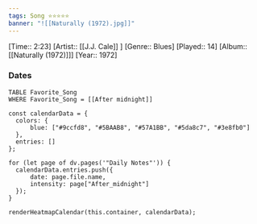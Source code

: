 ```yaml
---
tags: Song ⭐⭐⭐⭐⭐ 
banner: "![[Naturally (1972).jpg]]"
---
```

[Time:: 2:23]
[Artist:: [[J.J. Cale]] ]
[Genre:: Blues]
[Played:: 14]
[Album:: [[Naturally (1972)]]]
[Year:: 1972]
### Dates
````dataview
TABLE Favorite_Song
WHERE Favorite_Song = [[After midnight]]
````

  ```dataviewjs
const calendarData = { 
	colors: { 
		blue: ["#9ccfd8", "#5BAAB8", "#57A1BB", "#5da8c7", "#3e8fb0"] 
	}, 
	entries: [] 
}; 

for (let page of dv.pages('"Daily Notes"')) { 
	calendarData.entries.push({ 
		date: page.file.name, 
		intensity: page["After_midnight"]
	}); 
} 

renderHeatmapCalendar(this.container, calendarData);
```
